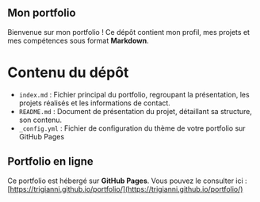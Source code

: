 ## Mon portfolio

Bienvenue sur mon portfolio ! Ce dépôt contient mon profil, mes projets et mes compétences sous format **Markdown**.

# Contenu du dépôt
- `index.md` : Fichier principal du portfolio, regroupant la présentation, les projets réalisés et les informations de contact.
- `README.md` : Document de présentation du projet, détaillant sa structure, son contenu.
- `_config.yml` : Fichier de configuration du thème de votre portfolio sur GitHub Pages

## Portfolio en ligne
Ce portfolio est hébergé sur **GitHub Pages**. Vous pouvez le consulter ici :  
[https://trigianni.github.io/portfolio/](https://trigianni.github.io/portfolio/)  